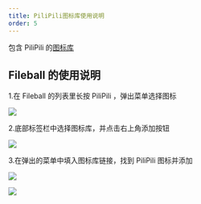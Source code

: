 ```yaml
---
title: PiliPili图标库使用说明
order: 5
---
```


包含 PiliPili 的[图标库](https://raw.githubusercontent.com/Twoandz9/Emby-icons/main/TheRaw.json)

## Fileball 的使用说明

1.在 Fileball 的列表里长按 PiliPili ，弹出菜单选择图标

![](https://img.155155155.xyz/i/2024/02/1708329497.webp)

2.底部标签栏中选择图标库，并点击右上角添加按钮

![](https://img.155155155.xyz/i/2024/02/1708329653.webp)

3.在弹出的菜单中填入图标库链接，找到 PiliPili 图标并添加

![](https://img.155155155.xyz/i/2024/02/1708329747.webp)

![](https://img.155155155.xyz/i/2024/02/1708329826.webp)
